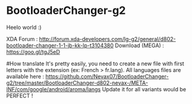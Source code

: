 # BootloaderChanger-g2

Heelo world :)

XDA Forum : http://forum.xda-developers.com/lg-g2/general/d802-bootloader-changer-1-1-jb-kk-lp-t3104380
Download (MEGA) : https://goo.gl/tgJ5eD

#How translate
It's pretty easily, you need to create a new file with first letters with the extension (ex: French > fr.lang).
All languages files are available here : https://github.com/Nevax07/BootloaderChanger-g2/tree/master/BootloaderChanger-d802-nevax-/META-INF/com/google/android/aroma/langs
Update it for all variants would be PERFECT !
